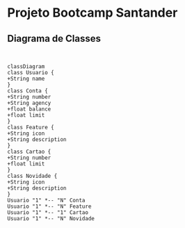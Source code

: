 # Projeto Bootcamp Santander

## Diagrama de Classes

``` mermaid
  

classDiagram
class Usuario {
+String name
}
class Conta {
+String number
+String agency
+float balance
+float limit
}
class Feature {
+String icon
+String description
}
class Cartao {
+String number
+float limit
}
class Novidade {
+String icon
+String description
}
Usuario "1" *-- "N" Conta
Usuario "1" *-- "N" Feature
Usuario "1" *-- "1" Cartao
Usuario "1" *-- "N" Novidade

```
 
  